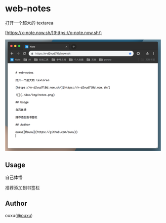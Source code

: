 # web-notes

打开一个超大的 textarea

[https://x-note.now.sh/](https://x-note.now.sh/)

![](../doc/img/notes.png)

## Usage

自己体悟

推荐添加到书签栏

## Author

ouxu([@ouxu](https://github.com/ouxu))
